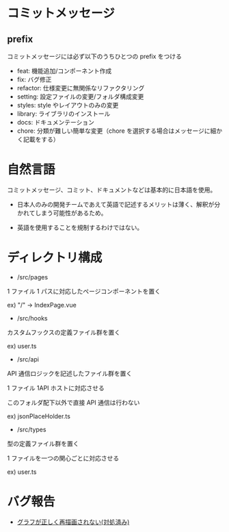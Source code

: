 # コミットメッセージ

## prefix

コミットメッセージには必ず以下のうちひとつの prefix をつける

- feat: 機能追加/コンポーネント作成
- fix: バグ修正
- refactor: 仕様変更に無関係なリファクタリング
- setting: 設定ファイルの変更/フォルダ構成変更
- styles: style やレイアウトのみの変更
- library: ライブラリのインストール
- docs: ドキュメンテーション
- chore: 分類が難しい簡単な変更（chore を選択する場合はメッセージに細かく記載をする）

# 自然言語

コミットメッセージ、コミット、ドキュメントなどは基本的に日本語を使用。

- 日本人のみの開発チームであえて英語で記述するメリットは薄く、解釈が分かれてしまう可能性があるため。

- 英語を使用することを規制するわけではない。

# ディレクトリ構成

- /src/pages

1 ファイル 1 パスに対応したページコンポーネントを置く

ex) "/" → IndexPage.vue

- /src/hooks

カスタムフックスの定義ファイル群を置く

ex) user.ts

- /src/api

API 通信ロジックを記述したファイル群を置く

1 ファイル 1API ホストに対応させる

このフォルダ配下以外で直接 API 通信は行わない

ex) jsonPlaceHolder.ts

- /src/types

型の定義ファイル群を置く

1 ファイルを一つの関心ごとに対応させる

ex) user.ts

# バグ報告

- [グラフが正しく再描画されない(対処済み)](docs/bugs/lineChart.md)
